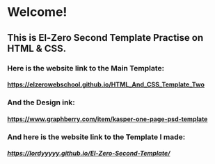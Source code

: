 # Welcome!
## This is El-Zero Second Template Practise on HTML & CSS.
### Here is the website link to the Main Template:
#### https://elzerowebschool.github.io/HTML_And_CSS_Template_Two
### And the Design ink:
#### https://www.graphberry.com/item/kasper-one-page-psd-template
###  And here is the website link to the Template I made:
##### https://lordyyyyy.github.io/El-Zero-Second-Template/
